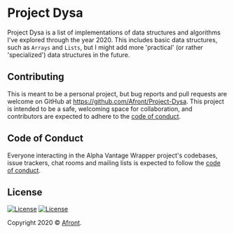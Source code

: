 # Project Dysa

Project Dysa is a list of implementations of data structures and algorithms I've explored through the year 2020. This includes basic data structures, such as `Arrays` and `Lists`, but I might add more 'practical' (or rather 'specialized') data  structures in the future.

## Contributing

This is meant to be a personal project, but bug reports and pull requests are welcome on GitHub at https://github.com/Afront/Project-Dysa. This project is intended to be a safe, welcoming space for collaboration, and contributors are expected to adhere to the [code of conduct](https://github.com/Afront/Project-Dysa/blob/master/CODE_OF_CONDUCT.md).


## Code of Conduct

Everyone interacting in the Alpha Vantage Wrapper project's codebases, issue trackers, chat rooms and mailing lists is expected to follow the [code of conduct](https://github.com/Afront/alpha_vantage_wrapper/blob/master/CODE_OF_CONDUCT.md).

## License

[![License](https://img.shields.io/badge/License-Apache%202.0-blue.svg)](LICENSE-APACHE)
[![License](https://img.shields.io/badge/License-MIT-blue.svg)](LICENSE-MIT)

Copyright 2020 © <a href="https://afront.me" target="_blank">Afront</a>.
